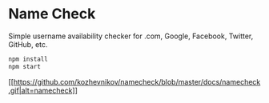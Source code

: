 # Name Check

Simple username availability checker for .com, Google, Facebook, Twitter, GitHub, etc.

```bash
npm install
npm start
```

[[https://github.com/kozhevnikov/namecheck/blob/master/docs/namecheck.gif|alt=namecheck]]
